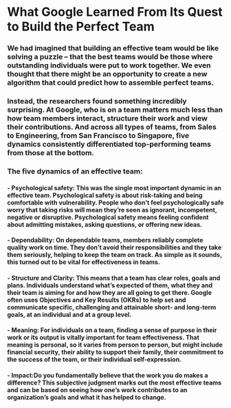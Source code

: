# **What Google Learned From Its Quest to Build the Perfect Team**

### We had imagined that building an effective team would be like solving a puzzle – that the best teams would be those where outstanding individuals were put to work together. We even thought that there might be an opportunity to create a new algorithm that could predict how to assemble perfect teams.

### Instead, the researchers found something incredibly surprising. At Google, who is on a team matters much less than how team members interact, structure their work and view their contributions. And across all types of teams, from Sales to Engineering, from San Francisco to Singapore, five dynamics consistently differentiated top-performing teams from those at the bottom.

### The five dynamics of an effective team:
#### - Psychological safety: This was the single most important dynamic in an effective team. Psychological safety is about risk-taking and being comfortable with vulnerability. People who don’t feel psychologically safe worry that taking risks will mean they’re seen as ignorant, incompetent, negative or disruptive. Psychological safety means feeling confident about admitting mistakes, asking questions, or offering new ideas.
#### - Dependability: On dependable teams, members reliably complete quality work on time. They don’t avoid their responsibilities and they take them seriously, helping to keep the team on track. As simple as it sounds, this turned out to be vital for effectiveness in teams.
#### - Structure and Clarity: This means that a team has clear roles, goals and plans. Individuals understand what’s expected of them, what they and their team is aiming for and how they are all going to get there. Google often uses Objectives and Key Results (OKRs) to help set and communicate specific, challenging and attainable short- and long-term goals, at an individual and at a group level.
#### - Meaning: For individuals on a team, finding a sense of purpose in their work or its output is vitally important for team effectiveness. That meaning is personal, so it varies from person to person, but might include financial security, their ability to support their family, their commitment to the success of the team, or their individual self-expression.
#### - Impact:Do you fundamentally believe that the work you do makes a difference? This subjective judgment marks out the most effective teams and can be based on seeing how one’s work contributes to an organization’s goals and what it has helped to change.






